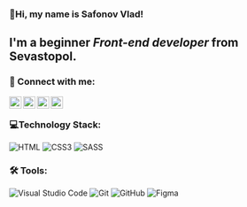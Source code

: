 ### 👋Hi, my name is **Safonov Vlad**!
## I'm a beginner *Front-end developer* from Sevastopol.
### 🤝 Connect with me:
[<img align="left" alt="webDev | Instagram" width="22px" src="https://cdn.jsdelivr.net/npm/simple-icons@v3/icons/instagram.svg"/>][instagram]
[<img align="left" alt="webDev | VK" width="22px" src="https://cdn.jsdelivr.net/npm/simple-icons@v3/icons/telegram.svg"/>][telegram]
[<img align="left" alt="webDev | VK" width="22px" src="https://cdn.jsdelivr.net/npm/simple-icons@v3/icons/gmail.svg"/>][gmail]
[<img align="left" alt="webDev | VK" width="22px" src="https://cdn.jsdelivr.net/npm/simple-icons@v3/icons/vk.svg" />][vk]&nbsp;
### 💻Technology Stack:
![HTML](https://img.shields.io/badge/-HTML-090909?style=flat&logo=html5)
![CSS3](https://img.shields.io/badge/-CSS-090909?style=flat&logo=css3)
![SASS](https://img.shields.io/badge/-SASS-090909?style=flat&logo=SASS)
### 🛠 Tools:
![Visual Studio Code](https://img.shields.io/badge/-Visual%20Studio%20Code-333333?style=flat&logo=visual-studio-code&logoColor=007ACC)
![Git](https://img.shields.io/badge/-Git-333333?style=flat&logo=git)
![GitHub](https://img.shields.io/badge/-GitHub-333333?style=flat&logo=github)
![Figma](https://img.shields.io/badge/-Figma-090909?style=flat&logo=Figma)

[gmail]:mailto:safonix@bk.ru
[telegram]:https://t.me/saf_sv
[instagram]: https://instagram.com/saf_sv
[vk]: https://vk.com/safonov_vlad
[github]: https://github.com/safonix



<!--
**safonix/safonix** is a ✨ _special_ ✨ repository because its `README.md` (this file) appears on your GitHub profile.
Here are some ideas to get you started:
- 🔭 I’m currently working on ...
- 🌱 I’m currently learning ...
- 👯 I’m looking to collaborate on ...
- 🤔 I’m looking for help with ...
- 💬 Ask me about ...
- 📫 How to reach me: ...
- 😄 Pronouns: ...
- ⚡ Fun fact: ...
-->
